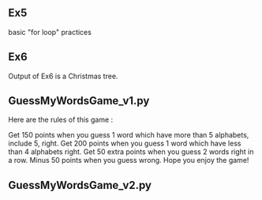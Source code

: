 ## Ex5
basic "for loop" practices

## Ex6
Output of Ex6 is a Christmas tree.


## GuessMyWordsGame_v1.py
Here are the rules of this game :

Get 150 points when you guess 1 word which have more than 5 alphabets, include 5, right.
Get 200 points when you guess 1 word which have less than 4 alphabets right.
Get 50 extra points when you guess 2 words right in a row.
Minus 50 points when you guess wrong.
Hope you enjoy the game!

## GuessMyWordsGame_v2.py
